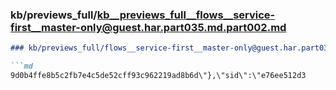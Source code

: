 ### kb/previews_full/kb__previews_full__flows__service-first__master-only@guest.har.part035.md.part002.md

```md
### kb/previews_full/flows__service-first__master-only@guest.har.part035.md (part 002)

```md
9d0b4ffe8b5c2fb7e4c5de52cff93c962219ad8b6d\"},\"sid\":\"e76ee512d3
```

```

```
